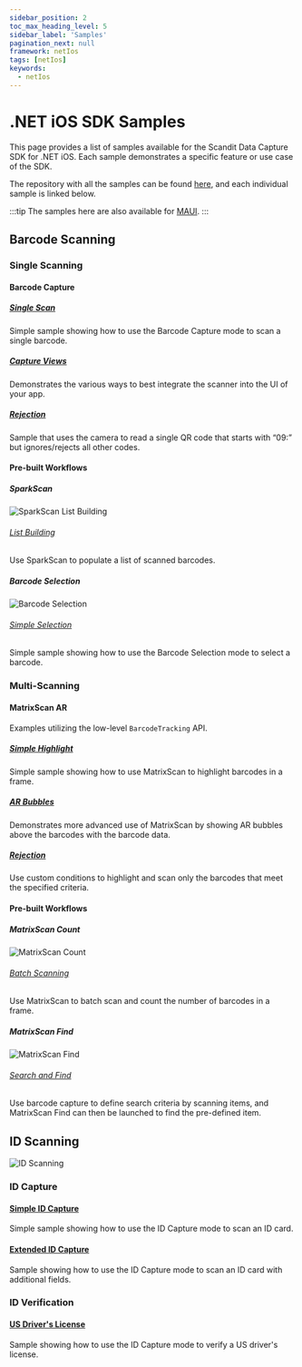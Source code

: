 ```yaml
---
sidebar_position: 2
toc_max_heading_level: 5
sidebar_label: 'Samples'
pagination_next: null
framework: netIos
tags: [netIos]
keywords:
  - netIos
---
```


# .NET iOS SDK Samples

This page provides a list of samples available for the Scandit Data Capture SDK for .NET iOS. Each sample demonstrates a specific feature or use case of the SDK.

The repository with all the samples can be found [here](https://github.com/Scandit/datacapture-dotnet-samples/tree/master/ios), and each individual sample is linked below.

:::tip
The samples here are also available for [MAUI](https://github.com/Scandit/datacapture-dotnet-samples/tree/master/maui).
:::

## Barcode Scanning

### Single Scanning

#### Barcode Capture


##### [Single Scan](https://github.com/Scandit/datacapture-dotnet-samples/tree/master/ios/BarcodeCaptureSimpleSample)

Simple sample showing how to use the Barcode Capture mode to scan a single barcode.

##### [Capture Views](https://github.com/Scandit/datacapture-dotnet-samples/tree/master/ios/BarcodeCaptureViewsSample)

Demonstrates the various ways to best integrate the scanner into the UI of your app.

##### [Rejection](https://github.com/Scandit/datacapture-dotnet-samples/tree/master/ios/BarcodeCaptureRejectSample)

Sample that uses the camera to read a single QR code that starts with “09:” but ignores/rejects all other codes.

#### Pre-built Workflows

##### SparkScan

![SparkScan List Building](/img/samples/sparkscan_list_building.png)

###### [List Building](https://github.com/Scandit/datacapture-dotnet-samples/tree/master/ios/ListBuildingSample)

Use SparkScan to populate a list of scanned barcodes.

##### Barcode Selection

![Barcode Selection](/img/samples/barcode_selection.png)

###### [Simple Selection](https://github.com/Scandit/datacapture-dotnet-samples/tree/master/ios/BarcodeSelectionSimpleSample)

Simple sample showing how to use the Barcode Selection mode to select a barcode.

### Multi-Scanning

#### MatrixScan AR

Examples utilizing the low-level `BarcodeTracking` API.

##### [Simple Highlight](https://github.com/Scandit/datacapture-dotnet-samples/tree/master/ios/MatrixScanSimpleSample)

Simple sample showing how to use MatrixScan to highlight barcodes in a frame.

##### [AR Bubbles](https://github.com/Scandit/datacapture-dotnet-samples/tree/master/ios/MatrixScanBubblesSample)

Demonstrates more advanced use of MatrixScan by showing AR bubbles above the barcodes with the barcode data.

##### [Rejection](https://github.com/Scandit/datacapture-dotnet-samples/tree/master/ios/MatrixScanRejectSample)

Use custom conditions to highlight and scan only the barcodes that meet the specified criteria.

#### Pre-built Workflows

##### MatrixScan Count

![MatrixScan Count](/img/samples/ms_count.png)

###### [Batch Scanning](https://github.com/Scandit/datacapture-dotnet-samples/tree/master/ios/MatrixScanCountSimpleSample)

Use MatrixScan to batch scan and count the number of barcodes in a frame.

##### MatrixScan Find

![MatrixScan Find](/img/samples/ms_find_android.png)

###### [Search and Find](https://github.com/Scandit/datacapture-dotnet-samples/tree/master/ios/SearchAndFindSample)

Use barcode capture to define search criteria by scanning items, and MatrixScan Find can then be launched to find the pre-defined item.

## ID Scanning

![ID Scanning](/img/samples/id_scanning.png)

### ID Capture

#### [Simple ID Capture](https://github.com/Scandit/datacapture-dotnet-samples/tree/master/ios/IdCaptureSimpleSample)

Simple sample showing how to use the ID Capture mode to scan an ID card.

#### [Extended ID Capture](https://github.com/Scandit/datacapture-dotnet-samples/tree/master/ios/IdCaptureExtendedSample)

Sample showing how to use the ID Capture mode to scan an ID card with additional fields.

### ID Verification

#### [US Driver's License](https://github.com/Scandit/datacapture-dotnet-samples/tree/master/ios/USDLVerificationSample)

Sample showing how to use the ID Capture mode to verify a US driver's license.
